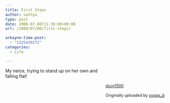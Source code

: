 ```yaml
---
title: First Steps
author: sathya
type: post
date: 2008-07-08T11:39:08+00:00
url: /2008/07/08/first-steps/

arkayne-time-post:
  - "1325420272"
categories:
  - Life

---
```

<div style="float: right; margin-left: 10px; margin-bottom: 10px;">
  <br /> <br /> <span style="font-size: 0.9em; margin-top: 0px;"><br /> <a href="http://www.flickr.com/photos/soops/2575602502/">dscn1500</a><br /> <br /> Originally uploaded by <a href="http://www.flickr.com/people/soops/">soops_b</a><br /> </span>
</div>

My neice, trying to stand up on her own and falling flat!  
<br clear="all" />
